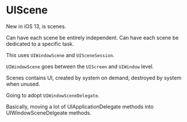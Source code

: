# UIScene

New in iOS 13, is scenes.

Can have each scene be entirely independent. Can have each scene be dedicated to a specific task.

This uses `UIWindowScene` and `UISceneSession`.

`UIWindowScene` goes between the `UIScreen` and `UIWindow` level.

Scenes contains UI, created by system on demand, destroyed by system when unused.

Going to adopt `UIWindowSceneDelegate`.

Basically, moving a lot of UIApplicationDelegate methods into UIWindowSceneDelgeate methods.
